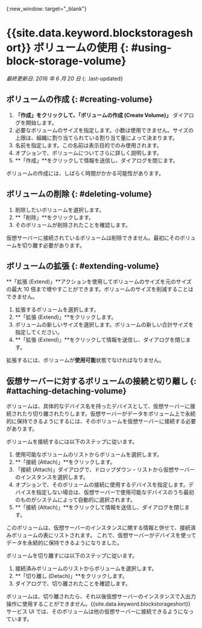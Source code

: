 {:new_window: target="_blank"} 

# {{site.data.keyword.blockstorageshort}} ボリュームの使用 {: #using-block-storage-volume} 

*最終更新日: 2016 年 6 月 20 日*
{: .last-updated}

## ボリュームの作成 {: #creating-volume} 

1.	**「作成」**をクリックして、**「ボリュームの作成 (Create Volume)」** ダイアログを開始します。
2.	必要なボリュームのサイズを指定します。小数は使用できません。サイズの上限は、組織に割り当てられている割り当て量によって決まります。
3.	名前を指定します。この名前は表示目的でのみ使用されます。
4.	オプションで、ボリュームについてさらに詳しく説明します。 
5.	**「作成」**をクリックして情報を送信し、ダイアログを閉じます。 

ボリュームの作成には、しばらく時間がかかる可能性があります。 

## ボリュームの削除 {: #deleting-volume}

1.	削除したいボリュームを選択します。
2.	**「削除」**をクリックします。
3.	そのボリュームが削除されたことを確認します。

仮想サーバーに接続されているボリュームは削除できません。最初にそのボリュームを切り離す必要があります。

## ボリュームの拡張 {: #extending-volume}
**「拡張 (Extend)」**アクションを使用してボリュームのサイズを元のサイズの最大 10 倍まで増やすことができます。ボリュームのサイズを削減することはできません。

1.	拡張するボリュームを選択します。
2.	**「拡張 (Extend)」**をクリックします。
3.	ボリュームの新しいサイズを選択します。ボリュームの新しい合計サイズを指定してください。
4.	**「拡張 (Extend)」**をクリックして情報を送信し、ダイアログを閉じます。 

拡張するには、ボリュームが**使用可能**状態でなければなりません。 

## 仮想サーバーに対するボリュームの接続と切り離し {: #attaching-detaching-volume}
ボリュームは、具体的なデバイス名を持ったデバイスとして、仮想サーバーに接続されたり切り離されたりします。仮想サーバーがデータをボリューム上で永続的に保持できるようにするには、そのボリュームを仮想サーバーに接続する必要があります。

ボリュームを接続するには以下のステップに従います。 

1.	使用可能なボリュームのリストからボリュームを選択します。
2.	**「接続 (Attach)」**をクリックします。
3.	「接続 (Attach)」ダイアログで、ドロップダウン・リストから仮想サーバーのインスタンスを選択します。 
4.	オプションで、そのボリュームの接続に使用するデバイスを指定します。デバイスを指定しない場合は、仮想サーバーで使用可能なデバイスのうち最初のものがシステムによって自動的に選択されます。
5.	**「接続 (Attach)」**をクリックして情報を送信し、ダイアログを閉じます。

このボリュームは、仮想サーバーのインスタンスに関する情報と併せて、接続済みボリュームの表にリストされます。
これで、仮想サーバーがデバイスを使ってデータを永続的に保持できるようになりました。 

ボリュームを切り離すには以下のステップに従います。 

1.	接続済みボリュームのリストからボリュームを選択します。 
2.	**「切り離し (Detach)」**をクリックします。
3.	ダイアログで、切り離されたことを確認します。 

ボリュームは、切り離されたら、それ以後仮想サーバーのインスタンスで入出力操作に使用することができません。{{site.data.keyword.blockstorageshort}} サービス UI では、そのボリュームは他の仮想サーバーに接続できるようになっています。
